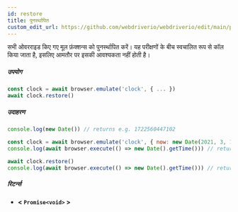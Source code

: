 ```yaml
---
id: restore
title: पुनर्स्थापित
custom_edit_url: https://github.com/webdriverio/webdriverio/edit/main/packages/webdriverio/src/commands/clock/restore.ts
---
```


सभी ओवरराइड किए गए मूल फ़ंक्शन्स को पुनर्स्थापित करें। यह परीक्षणों के बीच स्वचालित रूप से कॉल किया जाता है, इसलिए आमतौर पर इसकी आवश्यकता नहीं होती है।

##### उपयोग

```js
const clock = await browser.emulate('clock', { ... })
await clock.restore()
```

##### उदाहरण

```js title="restore.js"
console.log(new Date()) // returns e.g. 1722560447102

const clock = await browser.emulate('clock', { now: new Date(2021, 3, 14) })
console.log(await browser.execute(() => new Date().getTime())) // returns 1618383600000

await clock.restore()
console.log(await browser.execute(() => new Date().getTime())) // returns 1722560447102
```

##### रिटर्न्स

- **&lt; `Promise<void>` &gt;**
    